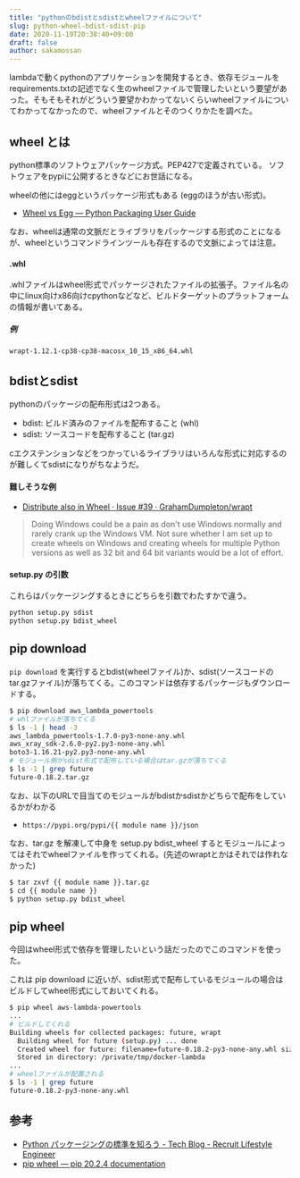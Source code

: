 ```yaml
---
title: "pythonのbdistとsdistとwheelファイルについて"
slug: python-wheel-bdist-sdist-pip
date: 2020-11-19T20:38:40+09:00
draft: false
author: sakamossan
---
```


lambdaで動くpythonのアプリケーションを開発するとき、依存モジュールをrequirements.txtの記述でなく生のwheelファイルで管理したいという要望があった。そもそもそれがどういう要望かわかってないくらいwheelファイルについてわかってなかったので、wheelファイルとそのつくりかたを調べた。


## wheel とは

python標準のソフトウェアパッケージ方式。PEP427で定義されている。
ソフトウェアをpypiに公開するときなどにお世話になる。

wheelの他にはeggというパッケージ形式もある (eggのほうが古い形式)。

- [Wheel vs Egg — Python Packaging User Guide](https://packaging.python.org/discussions/wheel-vs-egg/)

なお、wheelは通常の文脈だとライブラリをパッケージする形式のことになるが、wheelというコマンドラインツールも存在するので文脈によっては注意。


#### .whl

.whlファイルはwheel形式でパッケージされたファイルの拡張子。ファイル名の中にlinux向けx86向けcpythonなどなど、ビルドターゲットのプラットフォームの情報が書いてある。

##### 例

```
wrapt-1.12.1-cp38-cp38-macosx_10_15_x86_64.whl
```

## bdistとsdist

pythonのパッケージの配布形式は2つある。

- bdist: ビルド済みのファイルを配布すること (whl)
- sdist: ソースコードを配布すること (tar.gz)

cエクステンションなどをつかっているライブラリはいろんな形式に対応するのが難しくてsdistになりがちなようだ。

#### 難しそうな例

- [Distribute also in Wheel · Issue #39 · GrahamDumpleton/wrapt](https://github.com/GrahamDumpleton/wrapt/issues/39#issuecomment-83987473)

> Doing Windows could be a pain as don't use Windows normally and rarely crank up the Windows VM. Not sure whether I am set up to create wheels on Windows and creating wheels for multiple Python versions as well as 32 bit and 64 bit variants would be a lot of effort.

#### setup.py の引数

これらはパッケージングするときにどちらを引数でわたすかで違う。

```bash
python setup.py sdist
python setup.py bdist_wheel
```


## pip download

`pip download` を実行するとbdist(wheelファイル)か、sdist(ソースコードのtar.gzファイル)が落ちてくる。このコマンドは依存するパッケージもダウンロードする。

```bash
$ pip download aws_lambda_powertools
# whlファイルが落ちてくる
$ ls -1 | head -3
aws_lambda_powertools-1.7.0-py3-none-any.whl
aws_xray_sdk-2.6.0-py2.py3-none-any.whl
boto3-1.16.21-py2.py3-none-any.whl
# モジュール側がsdist形式で配布している場合はtar.gzが落ちてくる
$ ls -1 | grep future
future-0.18.2.tar.gz
```

なお、以下のURLで目当てのモジュールがbdistかsdistかどちらで配布をしているかがわかる

- `https://pypi.org/pypi/{{ module name }}/json` 

なお、tar.gz を解凍して中身を setup.py bdist_wheel するとモジュールによってはそれでwheelファイルを作ってくれる。(先述のwraptとかはそれでは作れなかった)

```bash
$ tar zxvf {{ module name }}.tar.gz
$ cd {{ module name }}
$ python setup.py bdist_wheel
```

## pip wheel

今回はwheel形式で依存を管理したいという話だったのでこのコマンドを使った。

これは pip download に近いが、sdist形式で配布しているモジュールの場合はビルドしてwheel形式にしておいてくれる。

```bash
$ pip wheel aws-lambda-powertools
...
# ビルドしてくれる
Building wheels for collected packages: future, wrapt
  Building wheel for future (setup.py) ... done
  Created wheel for future: filename=future-0.18.2-py3-none-any.whl size=491059 sha256=82de079d7fbe55933a2b22cf0ec3a3066dd8b7cf5add962a1f8123ce2ad83f12
  Stored in directory: /private/tmp/docker-lambda
...
# wheelファイルが配置される
$ ls -1 | grep future
future-0.18.2-py3-none-any.whl
```

## 参考

- [Python パッケージングの標準を知ろう - Tech Blog - Recruit Lifestyle Engineer](https://engineer.recruit-lifestyle.co.jp/techblog/2019-12-25-python-packaging-specs/)
- [pip wheel — pip 20.2.4 documentation](https://pip.pypa.io/en/stable/reference/pip_wheel/)
